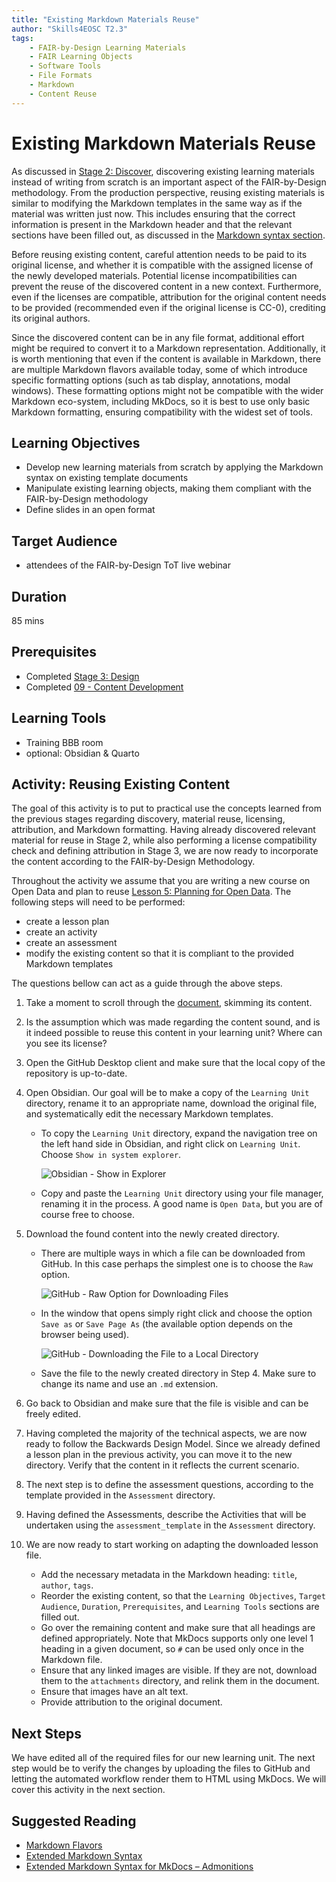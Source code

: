 ```yaml
---
title: "Existing Markdown Materials Reuse"
author: "Skills4EOSC T2.3"
tags: 
    - FAIR-by-Design Learning Materials
    - FAIR Learning Objects
    - Software Tools
    - File Formats
    - Markdown
    - Content Reuse
---
```


# Existing Markdown Materials Reuse

As discussed in [Stage 2: Discover](../../Stage%202%20–%20Discover/03-Existing%20learning%20materials/03-Existing%20learning%20materials.md), discovering existing learning materials instead of writing from scratch is an important aspect of the FAIR-by-Design methodology. From the production perspective, reusing existing materials is similar to modifying the Markdown templates in the same way as if the material was written just now. This includes ensuring that the correct information is present in the Markdown header and that the relevant sections have been filled out, as discussed in the [Markdown syntax section](../09-Content%20Development/09-Markdown%20Syntax.md).

Before reusing existing content, careful attention needs to be paid to its original license, and whether it is compatible with the assigned license of the newly developed materials. Potential license incompatibilities can prevent the reuse of the discovered content in a new context. Furthermore, even if the licenses are compatible, attribution for the original content needs to be provided (recommended even if the original license is CC-0), crediting its original authors.

Since the discovered content can be in any file format, additional effort might be required to convert it to a Markdown representation. Additionally, it is worth mentioning that even if the content is available in Markdown, there are multiple Markdown flavors available today, some of which introduce specific formatting options (such as tab display, annotations, modal windows). These formatting options might not be compatible with the wider Markdown eco-system, including MkDocs, so it is best to use only basic Markdown formatting, ensuring compatibility with the widest set of tools.

## Learning Objectives

- Develop new learning materials from scratch by applying the Markdown syntax on existing template documents
- Manipulate existing learning objects, making them compliant with the FAIR-by-Design methodology
- Define slides in an open format

## Target Audience

- attendees of the FAIR-by-Design ToT live webinar

## Duration

85 mins

## Prerequisites

- Completed [Stage 3: Design](../../Stage%203%20–%20Design/04-Conceptualisation/04-Conceptualisation.md)
- Completed [09 - Content Development](../09-Content%20Development/09-Markdown%20Syntax.md)

## Learning Tools

- Training BBB room
- optional: Obsidian & Quarto

## Activity: Reusing Existing Content

The goal of this activity is to put to practical use the concepts learned from the previous stages regarding discovery, material reuse, licensing, attribution, and Markdown formatting. Having already discovered relevant material for reuse in Stage 2, while also performing a license compatibility check and defining attribution in Stage 3, we are now ready to incorporate the content according to the FAIR-by-Design Methodology.

Throughout the activity we assume that you are writing a new course on Open Data and plan to reuse [Lesson 5: Planning for Open Data](https://github.com/opensciency/OpenData/blob/main/lessons/lesson5.md). The following steps will need to be performed:

- create a lesson plan
- create an activity
- create an assessment
- modify the existing content so that it is compliant to the provided Markdown templates

The questions bellow can act as a guide through the above steps.

1. Take a moment to scroll through the [document](https://github.com/opensciency/OpenData/blob/main/lessons/lesson5.md), skimming its content.
2. Is the assumption which was made regarding the content sound, and is it indeed possible to reuse this content in your learning unit? Where can you see its license?
3. Open the GitHub Desktop client and make sure that the local copy of the repository is up-to-date.
4. Open Obsidian. Our goal will be to make a copy of the `Learning Unit` directory, rename it to an appropriate name, download the original file, and systematically edit the necessary Markdown templates.

    - To copy the `Learning Unit` directory, expand the navigation tree on the left hand side in Obsidian, and right click on `Learning Unit`. Choose `Show in system explorer`.

        ![Obsidian - Show in Explorer](attachments/11-show-in-explorer.png)

    - Copy and paste the `Learning Unit` directory using your file manager, renaming it in the process. A good name is `Open Data`, but you are of course free to choose.

5. Download the found content into the newly created directory.

    - There are multiple ways in which a file can be downloaded from GitHub. In this case perhaps the simplest one is to choose the `Raw` option.

        ![GitHub - Raw Option for Downloading Files](attachments/12-raw-option-github.png)
    
    - In the window that opens simply right click and choose the option `Save as` or `Save Page As` (the available option depends on the browser being used).

        ![GitHub - Downloading the File to a Local Directory](attachments/13-save-as.png)

    - Save the file to the newly created directory in Step 4. Make sure to change its name and use an `.md` extension.

6. Go back to Obsidian and make sure that the file is visible and can be freely edited. 
7. Having completed the majority of the technical aspects, we are now ready to follow the Backwards Design Model. Since we already defined a lesson plan in the previous activity, you can move it to the new directory. Verify that the content in it reflects the current scenario.
8. The next step is to define the assessment questions, according to the template provided in the `Assessment` directory.
9. Having defined the Assessments, describe the Activities that will be undertaken using the `assessment_template` in the `Assessment` directory.
10. We are now ready to start working on adapting the downloaded lesson file. 

    - Add the necessary metadata in the Markdown heading: `title`, `author`, `tags`.
    - Reorder the existing content, so that the `Learning Objectives`, `Target Audience`, `Duration`, `Prerequisites`, and `Learning Tools` sections are filled out. 
    - Go over the remaining content and make sure that all headings are defined appropriately. Note that MkDocs supports only one level 1 heading in a given document, so `#` can be used only once in the Markdown file.
    - Ensure that any linked images are visible. If they are not, download them to the `attachments` directory, and relink them in the document.
    - Ensure that images have an alt text.
    - Provide attribution to the original document.

## Next Steps

We have edited all of the required files for our new learning unit. The next step would be to verify the changes by uploading the files to GitHub and letting the automated workflow render them to HTML using MkDocs. We will cover this activity in the next section.

## Suggested Reading

- [Markdown Flavors](https://www.markdownguide.org/getting-started/#flavors-of-markdown)
- [Extended Markdown Syntax](https://www.markdownguide.org/extended-syntax/)
- [Extended Markdown Syntax for MkDocs – Admonitions](https://squidfunk.github.io/mkdocs-material/reference/admonitions/)